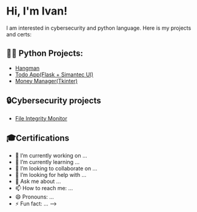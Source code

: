 <h1>Hi, I'm Ivan!</h1>
I am interested in cybersecurity and python language. Here is my projects and certs:

<h2>👨‍💻 Python Projects:</h2>

- [Hangman](https://github.com/verestv/Hangman)
- [Todo App(Flask + Simantec UI)](https://github.com/verestv/Task-manager)
- [Money Manager(Tkinter)](https://github.com/verestv/Money-Manager)
<h2>🔒Cybersecurity projects</h2>

- [File Integrity Monitor](https://github.com/verestv/FIM)


<h2>🎓Certifications</h2>


- 🔭 I’m currently working on ...
- 🌱 I’m currently learning ...
- 👯 I’m looking to collaborate on ...
- 🤔 I’m looking for help with ...
- 💬 Ask me about ...
- 📫 How to reach me: ...
- 😄 Pronouns: ...
- ⚡ Fun fact: ...
-->
